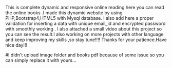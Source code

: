 This is complete dynamic and responsive online reading here you can read the online books .I made this dynamic website by using PHP,Bootstrap4,HTML5 with Mysql database. I also add here a proper validation for inserting a data with unique email_id and encrypted password with smoothly working .
I also attached a small video about this project so you can see the result.I also working on more projects with other language and keep improving my skills ,so stay tune!!!!
Thanks for your patience.Have nice day!!!








#I didn't upload image folder and books pdf because of some issue so you can simply replace it with yours...
